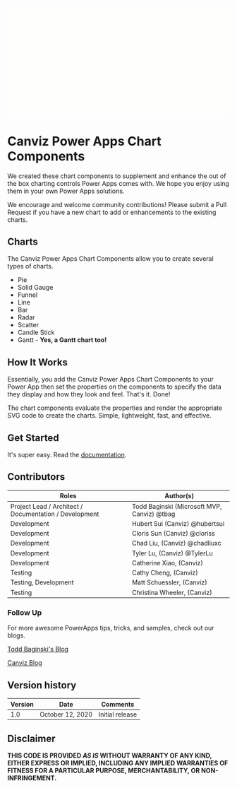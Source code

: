 ![](/docs/images/Charts.gif)

# Canviz Power Apps Chart Components

We created these chart components to supplement and enhance the out of the box charting controls Power Apps comes with.  We hope you enjoy using them in your own Power Apps solutions.

We encourage and welcome community contributions!  Please submit a Pull Request if you have a new chart to add or enhancements to the existing charts.

## Charts

The Canviz Power Apps Chart Components allow you to create several types of charts.

- Pie
- Solid Gauge
- Funnel
- Line
- Bar
- Radar
- Scatter
- Candle Stick
- Gantt - **Yes, a Gantt chart too!**

## How It Works

Essentially, you add the Canviz Power Apps Chart Components to your Power App then set the properties on the components to specify the data they display and how they look and feel.  That's it.  Done!

The chart components evaluate the properties and render the appropriate SVG code to create the charts.  Simple, lightweight, fast, and effective.

## Get Started

It's super easy.  Read the [documentation](https://ogcanviz.github.io/ChartComponents/#/).


## Contributors ##
| Roles                                    		| Author(s)                                			|
| ------------------------------------------- | ------------------------------------------------- |
| Project Lead / Architect / Documentation / Development    | Todd Baginski (Microsoft MVP, Canviz) @tbag		|
| Development                            			| Hubert Sui (Canviz) @hubertsui  						|
| Development                            			| Cloris Sun (Canviz) @cloriss 						|
| Development                                 | Chad Liu, (Canviz) @chadliuxc   					|
| Development                                 | Tyler Lu, (Canviz) @TylerLu    					|
| Development                                 | Catherine Xiao, (Canviz)    					|
| Testing                                  		| Cathy Cheng, (Canviz)    					|
| Testing, Development                        | Matt Schuessler, (Canviz)    					|
| Testing                        | Christina Wheeler, (Canviz)    					|

### Follow Up

For more awesome PowerApps tips, tricks, and samples, check out our blogs.

[Todd Baginski's Blog](http://www.toddbaginski.com/blog)

[Canviz Blog](http://www.canviz.com)

## Version history ##

| Version | Date          		| Comments        |
| ------- | ------------------- | --------------- |
| 1.0     | October 12, 2020 	| Initial release |

## Disclaimer ##
**THIS CODE IS PROVIDED *AS IS* WITHOUT WARRANTY OF ANY KIND, EITHER EXPRESS OR IMPLIED, INCLUDING ANY IMPLIED WARRANTIES OF FITNESS FOR A PARTICULAR PURPOSE, MERCHANTABILITY, OR NON-INFRINGEMENT.**

